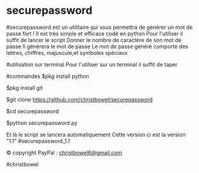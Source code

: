 # securepassword
#securepassword est un utilitaire qui vous permettra de générer un mot de passe fort !
Il est très simple et efficace codé en python 
Pour l'utiliser il suffit de lancer le script 
Donner le nombre de caractère de son mot de passe 
Il générera le mot de passe 
Le mot de passe généré comporte des lettres, chiffres, majuscule,et symboles spéciaux

#utilisation sur terminal 
Pour l'utiliser sur un terminal il suffit de taper 

#commandes
$pkg install python

$pkg install git

$git clone https://github.com/christbowel/securepassword

$cd securepassword

$python securepassword.py

Et là le script se lancera automatiquement 
Cette version ci est la version "1.1"
#securepassword_1.1 

© copyright
PayPal : christbowel6@gmail.com

#christbowel 
